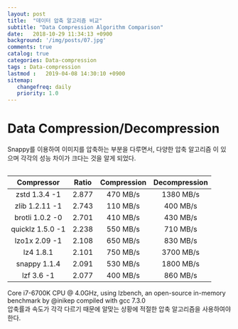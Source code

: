 ```yaml
---
layout: post
title:  "데이터 압축 알고리즘 비교"
subtitle: "Data Compression Algorithm Comparison"
date:   2018-10-29 11:34:13 +0900
background: '/img/posts/07.jpg'
comments: true
catalog: true
categories: Data-compression
tags : Data-compression
lastmod :   2019-04-08 14:30:10 +0900
sitemap:
   changefreq: daily
   priority: 1.0
---
```

<style>
th,td {
    text-align: center;
    vertical-align: middle;
}
h1 {
    white-space: nowrap;
    overflow : hidden;
}
</style>

# Data Compression/Decompression

Snappy를 이용하여 이미지를 압축하는 부분을 다루면서, 다양한 압축 알고리즘 이 있으며 각각의 성능 차이가 크다는 것을 알게 되었다.
<div style="overflow: auto">
<table class="table">
    <thead class="thead-light">
        <tr>
            <th>Compressor</th>
            <th>Ratio</th>
            <th>Compression</th>
            <th>Decompression</th>
        </tr>
    </thead>
    <tbody>
        <tr>
            <td>zstd 1.3.4 -1</td>
            <td>2.877</td>
            <td>470 MB/s</td>
            <td>1380 MB/s</td>        
        </tr>
        <tr>
            <td>zlib 1.2.11 -1</td>        
            <td>2.743</td>
            <td>110 MB/s</td>
            <td>400 MB/s</td>        
        </tr>
        <tr>
            <td>brotli 1.0.2 -0</td>
            <td>2.701</td>
            <td>410 MB/s</td>
            <td>430 MB/s</td>
        </tr>        
        <tr>
            <td>quicklz 1.5.0 -1</td>
            <td>2.238</td>
            <td>550 MB/s</td>
            <td>710 MB/s</td>
        </tr>
        <tr>
            <td>lzo1x 2.09 -1</td>
            <td>2.108</td>
            <td>650 MB/s</td>
            <td>830 MB/s</td>
        </tr>
        <tr>
            <td>lz4 1.8.1</td>
            <td>2.101</td>
            <td>750 MB/s</td>
            <td>3700 MB/s</td>
        </tr>       
        <tr>
            <td>snappy 1.1.4</td>
            <td>2.091</td>
            <td>530 MB/s</td>
            <td>1800 MB/s</td>
        </tr>      
        <tr>
            <td>lzf 3.6 -1</td>
            <td>2.077</td>
            <td>400 MB/s</td>
            <td>860 MB/s</td>        
        </tr>
    </tbody>
</table>
</div>
Core i7-6700K CPU @ 4.0GHz, using lzbench, an open-source in-memory benchmark by @inikep compiled with gcc 7.3.0<br>
압축률과 속도가 각각 다르기 때문에 알맞는 상황에 적절한 압축 알고리즘을 사용하여야 한다.